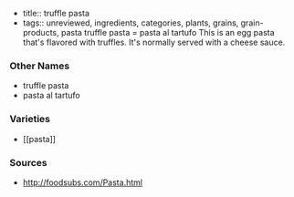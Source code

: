 - title:: truffle pasta
- tags:: unreviewed, ingredients, categories, plants, grains, grain-products, pasta
truffle pasta = pasta al tartufo This is an egg pasta that's flavored with truffles. It's normally served with a cheese sauce.

### Other Names

* truffle pasta
* pasta al tartufo

### Varieties

* [[pasta]]

### Sources
* http://foodsubs.com/Pasta.html
